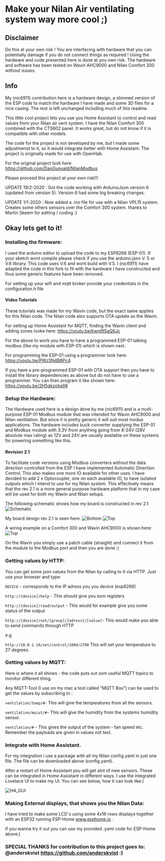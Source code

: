 # Make your Nilan Air ventilating system way more cool ;)

## Disclaimer
Do this at your own risk ! You are interfacing with hardware that you can potentially damage if you do not connect things as required !
Using the hardware and code presented here is done at you own risk. The hardware and software has been tested on Wavin AHC9000 and Nilan Comfort 300 without issues.

## Info

My (nic6911) contribution here is a hardware design, a slimmed version of the ESP code to match the hardware I have made and some 3D files for a nice casing.
The rest is left unchanged including much of this readme.


This little cool project lets you use you Home Assistant to control and read values from your Nilan air vent system. I have the Nilan Comfort 300 combined with the CTS602 panel. It works great, but do not know if it is compatible with other models.

The code for the project is not developed by me, but I made some adjustmenst to it, so it would integrate better with Home Assistant. The project is originally made for use with OpenHab.

For the original project look here: https://github.com/DanGunvald/NilanModbus

Please proceed this project at your own risk!!!

UPDATE 19/2-2020 : Got the code working with ArduinoJson version 6 (updated from version 5). Version 6 had some big breaking changes.

UPDATE 1/1-2020 : Now added a .ino file for use with a Nilan VPL15 system. Creates some others sensors over the Comfort 300 system. thanks to Martin Skeem for editing / coding :)

## Okay lets get to it!

### Installing the firmware:

I used the arduino editor to upload the code to my ESP8266 (ESP-01). If your sketch wont compile please check if you use the arduino.json V. 5 or V.6 library. This code uses V.6 and wont build with V.5. 
I (nic6911) have adapted the code in this fork to fit with the hardware I have constructed and thus some generic features have been removed.

For setting up your wifi and mqtt broker provide your credentials in the configuration.h file

#### Video Tutorials
These tutorials was made for my Wavin code, but the exact same applies for this Nilan code. The Nilan code also supports OTA update as the Wavin.

For setting up Home Assistant for MQTT, finding the Wavin client and adding zones looke here:
https://youtu.be/kwnt9SaQ6Jc

For the above to work you have to have a programmed ESP-01 talking modbus (like my module with ESP-01) which is shown next.

For programming the ESP-01 using a programmer look here:
https://youtu.be/PWJ3N4B8Pc4

If you have a pre-programmed ESP-01 with OTA support then you have to install the library dependencies as above but do not have to use a programmer. You can then program it like shown here:
https://youtu.be/2H5gkzoha98


### Setup the Hardware:

The Hardware used here is a design done by me (nic6911) and is a mutli-purpose ESP-01 Modbus module that was intended for Wavin AHC9000 and Nilan ventilation. But since it is pretty generic it will suit most modus applications.
The hardware includes buck converter supplying the ESP-01 and Modbus module with 3.3V from anything going from 8-24V (28V absolute max rating) as 12V and 24V are usually available on these systems for powering something like this.

#### Revision 2.1
To facilitate code versions using Modbus converters without the data direction controlled from the ESP I have implemented Automatic Direction Control. This also makes one more IO available for other uses.
I have decided to add 2 x Optocoupler, one on each available IO, to have isolated outputs which I intend to use for my Nilan system.
This effectively means that the rev 2.1 is a more general purpose hardware platform that in my case will be used for both my Wavin and Nilan setups.

The following schematic shows how my board is constructed in rev 2.1
![Schematic](/electronics/schematic.PNG)

My board design rev 2.1 is seen here:
![Bottom](/electronics/Bottom.PNG)
![Top](/electronics/Top.PNG)

A wiring example on a Comfort 300 and Wavin AHC9000 is shown here:
![Top](/electronics/Connections.png)

On the Wavin you simply use a patch cable (straight) and connect it from the module to the Modbus port and then you are done :)

### Getting values by HTTP:

You can get some json values from the Nilan by calling to it via HTTP. Just use your browser and type:

`DEVICE` - corresponds to the IP adress you you device (esp8266)

`http://[device]/help` - This should give you som registers

`http://[device]/read/output` - This would for example give you some status of the output

`http://[device]/set/[group]/[adress]/[value]`- This would make you able to send commands through HTTP 

e.g

`http://10.0.1.16/set/control/1004/2700` This will set your temperature to 27 degrees. 


### Getting values by MQTT:

Here is where it all shines - the code puts out som useful MQTT topics to monitor different thing.

Any MQTT-Tool (I use on my mac a tool called "MQTT Box") can be used to get the values by subscribing to :

`ventilation/temp/#`- This will give the temperatures from all the sensors.

`ventilation/moist/#`- This will give the humidity from the systems humidity sensor.

`ventilation/#` - This gives the output of the system - fan speed etc. Remember the payloads are given in values not text.

### Integrate with Home Assistant.

For my integration i use a package with all my Nilan config yaml in just one file. The file can be downloaded above (config.yaml).

After a restart of Home Assistant you will get alot of new sensors. These can be integrated in Home Assistant in different ways. I use the integrated Lovelace UI to make my UI. You can see below, how it can look like:)

![HA_GUI](https://github.com/jascdk/Nilan_Homeassistant/blob/master/Home%20Assistant/HA_GUI.png)

### Making External displays, that shows you the Nilan Data:

I have tried to make some LCD´s using some 4x16 rows displays together with an ESP32 running ESP-Home www.esphome.io .

If you wanna try it out you can use my provided .yaml code for ESP-Home above:)

### SPECIAL THANKS for contribution to this project goes to: @anderskvist https://github.com/anderskvist :)
















